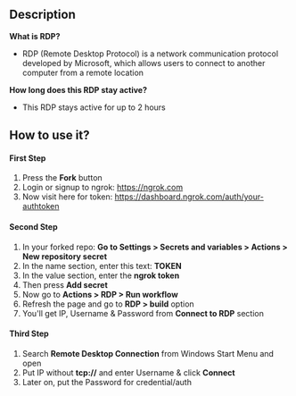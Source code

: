 ## Description
**What is RDP?**<br>
* RDP (Remote Desktop Protocol) is a network communication protocol developed by Microsoft, which allows users to connect to another computer from a remote location

**How long does this RDP stay active?**<br>
* This RDP stays active for up to 2 hours<br>

## How to use it?

#### First Step
1. Press the **Fork** button  
2. Login or signup to ngrok: https://ngrok.com
3. Now visit here for token: https://dashboard.ngrok.com/auth/your-authtoken

#### Second Step
1. In your forked repo: **Go to Settings > Secrets and variables > Actions > New repository secret**
2. In the name section, enter this text: **TOKEN**
3. In the value section, enter the **ngrok token**
4. Then press **Add secret**
5. Now go to **Actions > RDP > Run workflow**
6. Refresh the page and go to **RDP > build** option
7. You'll get IP, Username & Password from **Connect to RDP** section

#### Third Step
1. Search **Remote Desktop Connection** from Windows Start Menu and open
2. Put IP without **tcp://** and enter Username & click **Connect**
3. Later on, put the Password for credential/auth
